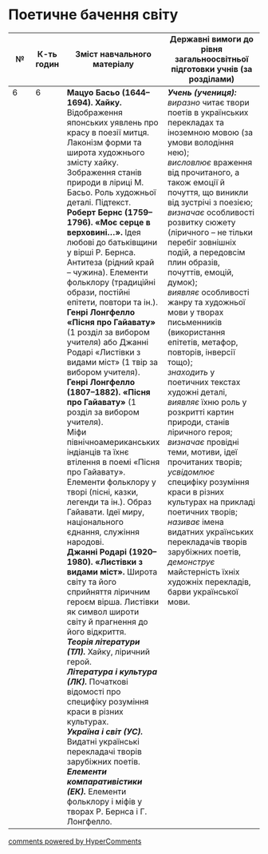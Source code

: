 <div id="hypercomments_widget" class="js-hypercomments-widget invisible"></div>

# Поетичне бачення світу

<table>
  <tr>
    <td width="10%" align="center"><b>№</b></td>
    <td width="10%" align="center"><b>К-ть годин</b></td>
    <td width="40%" align="center"><b>Зміст навчального матеріалу</b></td>
    <td width="40%" align="center"><b>Державні вимоги до рівня загальноосвітньої підготовки учнів (за розділами)</b></td>
  </tr>
<tbody>
  <tr>
<td width="10%" style="vertical-align:top !important;">6</td>
<td width="10%" style="vertical-align:top !important;">6</td>
    <td width="40%" style="vertical-align:top !important;">
<b>Мацуо Басьо (1644–1694). Хайку.</b> Відображення японських уявлень про красу в поезії митця. Лаконізм форми та широта художнього змісту хайку. Зображення станів природи в ліриці М. Басьо. Роль художньої деталі. Підтекст. <br>
<b>Роберт Бернс (1759–1796). «Моє серце в верховині…».</b> Ідея любові до батьківщини у вірші Р. Бернса. Антитеза (рідний край – чужина). Елементи фольклору (традиційні образи, постійні епітети, повтори та ін.). <br>
<b>Генрі Лонгфелло «Пісня про Гайавату»</b> (1 розділ за вибором учителя) або Джанні Родарі «Листівки з видами міст» (1 твір за вибором учителя).<br>
<b>Генрі Лонгфелло (1807–1882). «Пісня про Гайавату»</b> (1 розділ за вибором учителя).<br>
Міфи північноамериканських індіанців та їхнє втілення в поемі «Пісня про Гайавату». Елементи фольклору у творі (пісні, казки, легенди та ін.). Образ Гайавати. Ідеї миру, національного єднання, служіння народові. <br>
<b>Джанні Родарі (1920–1980). «Листівки з видами міст».</b> Широта світу та його сприйняття ліричним героєм вірша. Листівки як символ широти світу й прагнення до його відкриття. <br>
<b><i>Теорія літератури (ТЛ).</i></b> Хайку,  ліричний герой.   <br>
<b><i>Література і культура (ЛК).</i></b> Початкові відомості про специфіку розуміння краси в різних культурах.  <br>
<b><i>Україна і світ (УС).</i></b>  Видатні українські перекладачі творів зарубіжних поетів.   <br>
<b><i>Елементи компаративістики (ЕК).</i></b> Елементи фольклору і міфів у творах Р. Бернса і Г. Лонгфелло.    
</td>
    <td width="40%" style="vertical-align:top !important;">
<i><b>Учень (учениця):</b></i><br>
<i>виразно</i> читає твори поетів в українських перекладах та  іноземною мовою (за умови володіння нею);   <br>
<i>висловлює</i> враження від прочитаного, а також емоції й почуття, що виникли від зустрічі з поезією;<br>
<i>визначає</i> особливості розвитку сюжету (ліричного – не тільки перебіг зовнішніх подій, а передовсім плин образів, почуттів, емоцій, думок); <br>
<i>виявляє</i> особливості жанру та художньої мови у творах письменників (використання епітетів, метафор, повторів, інверсії тощо); <br>
<i>знаходить</i> у поетичних текстах художні деталі, <i>виявляє</i> їхню роль у розкритті картин природи, станів ліричного героя;<br>
<i>визначає</i> провідні теми, мотиви, ідеї прочитаних творів; <br>
<i>усвідомлює</i> специфіку розуміння краси в різних культурах на прикладі поетичних творів; <br>
<i>називає</i> імена видатних українських перекладачів творів зарубіжних поетів, <i>демонструє</i> майстерність їхніх художніх перекладів, барви української мови.  
  </td>
</tbody>
</table>

<div class="js-hypercomments-container">
<a href="http://hypercomments.com" class="hc-link" title="comments widget">comments powered by HyperComments</a>
</div>